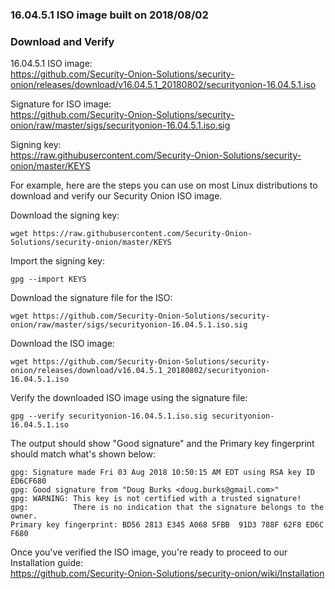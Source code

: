 ### 16.04.5.1 ISO image built on 2018/08/02

### Download and Verify

16.04.5.1 ISO image:  
https://github.com/Security-Onion-Solutions/security-onion/releases/download/v16.04.5.1_20180802/securityonion-16.04.5.1.iso

Signature for ISO image:  
https://github.com/Security-Onion-Solutions/security-onion/raw/master/sigs/securityonion-16.04.5.1.iso.sig  

Signing key:  
https://raw.githubusercontent.com/Security-Onion-Solutions/security-onion/master/KEYS  

For example, here are the steps you can use on most Linux distributions to download and verify our Security Onion ISO image.

Download the signing key:  
```
wget https://raw.githubusercontent.com/Security-Onion-Solutions/security-onion/master/KEYS
```

Import the signing key:  
```
gpg --import KEYS
```

Download the signature file for the ISO:  
```
wget https://github.com/Security-Onion-Solutions/security-onion/raw/master/sigs/securityonion-16.04.5.1.iso.sig
```

Download the ISO image:  
```
wget https://github.com/Security-Onion-Solutions/security-onion/releases/download/v16.04.5.1_20180802/securityonion-16.04.5.1.iso
```

Verify the downloaded ISO image using the signature file:  
```
gpg --verify securityonion-16.04.5.1.iso.sig securityonion-16.04.5.1.iso
```

The output should show "Good signature" and the Primary key fingerprint should match what's shown below:
```
gpg: Signature made Fri 03 Aug 2018 10:50:15 AM EDT using RSA key ID ED6CF680
gpg: Good signature from "Doug Burks <doug.burks@gmail.com>"
gpg: WARNING: This key is not certified with a trusted signature!
gpg:          There is no indication that the signature belongs to the owner.
Primary key fingerprint: BD56 2813 E345 A068 5FBB  91D3 788F 62F8 ED6C F680
```

Once you've verified the ISO image, you're ready to proceed to our Installation guide:  
https://github.com/Security-Onion-Solutions/security-onion/wiki/Installation
